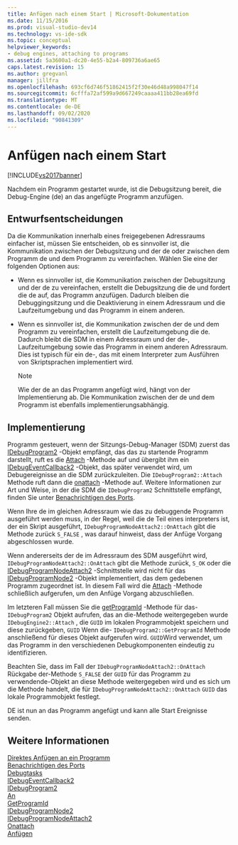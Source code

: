 ```yaml
---
title: Anfügen nach einem Start | Microsoft-Dokumentation
ms.date: 11/15/2016
ms.prod: visual-studio-dev14
ms.technology: vs-ide-sdk
ms.topic: conceptual
helpviewer_keywords:
- debug engines, attaching to programs
ms.assetid: 5a3600a1-dc20-4e55-b2a4-809736a6ae65
caps.latest.revision: 15
ms.author: gregvanl
manager: jillfra
ms.openlocfilehash: 693cf6d746f51862415f2f30e46d48a998047f14
ms.sourcegitcommit: 6cfffa72af599a9d667249caaaa411bb28ea69fd
ms.translationtype: MT
ms.contentlocale: de-DE
ms.lasthandoff: 09/02/2020
ms.locfileid: "90841309"
---
```

# <a name="attaching-after-a-launch"></a>Anfügen nach einem Start
[!INCLUDE[vs2017banner](../../includes/vs2017banner.md)]

Nachdem ein Programm gestartet wurde, ist die Debugsitzung bereit, die Debug-Engine (de) an das angefügte Programm anzufügen.  
  
## <a name="design-decisions"></a>Entwurfsentscheidungen  
 Da die Kommunikation innerhalb eines freigegebenen Adressraums einfacher ist, müssen Sie entscheiden, ob es sinnvoller ist, die Kommunikation zwischen der Debugsitzung und der de oder zwischen dem Programm de und dem Programm zu vereinfachen. Wählen Sie eine der folgenden Optionen aus:  
  
- Wenn es sinnvoller ist, die Kommunikation zwischen der Debugsitzung und der de zu vereinfachen, erstellt die Debugsitzung die de und fordert die de auf, das Programm anzufügen. Dadurch bleiben die Debuggingsitzung und die Deaktivierung in einem Adressraum und die Laufzeitumgebung und das Programm in einem anderen.  
  
- Wenn es sinnvoller ist, die Kommunikation zwischen der de und dem Programm zu vereinfachen, erstellt die Laufzeitumgebung die de. Dadurch bleibt die SDM in einem Adressraum und der de-, Laufzeitumgebung sowie das Programm in einem anderen Adressraum. Dies ist typisch für ein de-, das mit einem Interpreter zum Ausführen von Skriptsprachen implementiert wird.  
  
    > [!NOTE]
    > Wie der de an das Programm angefügt wird, hängt von der Implementierung ab. Die Kommunikation zwischen der de und dem Programm ist ebenfalls implementierungsabhängig.  
  
## <a name="implementation"></a>Implementierung  
 Programm gesteuert, wenn der Sitzungs-Debug-Manager (SDM) zuerst das [IDebugProgram2](../../extensibility/debugger/reference/idebugprogram2.md) -Objekt empfängt, das das zu startende Programm darstellt, ruft es die [Attach](../../extensibility/debugger/reference/idebugprogram2-attach.md) -Methode auf und übergibt ihm ein [IDebugEventCallback2](../../extensibility/debugger/reference/idebugeventcallback2.md) -Objekt, das später verwendet wird, um Debugereignisse an die SDM zurückzuleiten. Die `IDebugProgram2::Attach` Methode ruft dann die [onattach](../../extensibility/debugger/reference/idebugprogramnodeattach2-onattach.md) -Methode auf. Weitere Informationen zur Art und Weise, in der die SDM die `IDebugProgram2` Schnittstelle empfängt, finden Sie unter [Benachrichtigen des Ports](../../extensibility/debugger/notifying-the-port.md).  
  
 Wenn Ihre de im gleichen Adressraum wie das zu debuggende Programm ausgeführt werden muss, in der Regel, weil die de Teil eines interpreters ist, der ein Skript ausgeführt, `IDebugProgramNodeAttach2::OnAttach` gibt die Methode zurück `S_FALSE` , was darauf hinweist, dass der Anfüge Vorgang abgeschlossen wurde.  
  
 Wenn andererseits der de im Adressraum des SDM ausgeführt wird, `IDebugProgramNodeAttach2::OnAttach` gibt die Methode zurück, `S_OK` oder die [IDebugProgramNodeAttach2](../../extensibility/debugger/reference/idebugprogramnodeattach2.md) -Schnittstelle wird nicht für das [IDebugProgramNode2](../../extensibility/debugger/reference/idebugprogramnode2.md) -Objekt implementiert, das dem gedebenen Programm zugeordnet ist. In diesem Fall wird die [Attach](../../extensibility/debugger/reference/idebugengine2-attach.md) -Methode schließlich aufgerufen, um den Anfüge Vorgang abzuschließen.  
  
 Im letzteren Fall müssen Sie die [getProgramId](../../extensibility/debugger/reference/idebugprogram2-getprogramid.md) -Methode für das- `IDebugProgram2` Objekt aufrufen, das an die-Methode weitergegeben wurde `IDebugEngine2::Attach` , die `GUID` im lokalen Programmobjekt speichern und diese zurückgeben, `GUID` Wenn die- `IDebugProgram2::GetProgramId` Methode anschließend für dieses Objekt aufgerufen wird. `GUID`Wird verwendet, um das Programm in den verschiedenen Debugkomponenten eindeutig zu identifizieren.  
  
 Beachten Sie, dass im Fall der `IDebugProgramNodeAttach2::OnAttach` Rückgabe der-Methode `S_FALSE` der `GUID` für das Programm zu verwendende-Objekt an diese Methode weitergegeben wird und es sich um die Methode handelt, die für `IDebugProgramNodeAttach2::OnAttach` `GUID` das lokale Programmobjekt festlegt.  
  
 DE ist nun an das Programm angefügt und kann alle Start Ereignisse senden.  
  
## <a name="see-also"></a>Weitere Informationen  
 [Direktes Anfügen an ein Programm](../../extensibility/debugger/attaching-directly-to-a-program.md)   
 [Benachrichtigen des Ports](../../extensibility/debugger/notifying-the-port.md)   
 [Debugtasks](../../extensibility/debugger/debugging-tasks.md)   
 [IDebugEventCallback2](../../extensibility/debugger/reference/idebugeventcallback2.md)   
 [IDebugProgram2](../../extensibility/debugger/reference/idebugprogram2.md)   
 [An](../../extensibility/debugger/reference/idebugprogram2-attach.md)   
 [GetProgramId](../../extensibility/debugger/reference/idebugprogram2-getprogramid.md)   
 [IDebugProgramNode2](../../extensibility/debugger/reference/idebugprogramnode2.md)   
 [IDebugProgramNodeAttach2](../../extensibility/debugger/reference/idebugprogramnodeattach2.md)   
 [Onattach](../../extensibility/debugger/reference/idebugprogramnodeattach2-onattach.md)   
 [Anfügen](../../extensibility/debugger/reference/idebugengine2-attach.md)
